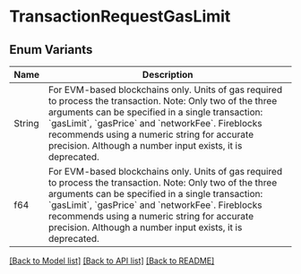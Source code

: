 # TransactionRequestGasLimit

## Enum Variants

| Name | Description |
|---- | -----|
| String | For EVM-based blockchains only. Units of gas required to process the transaction. Note: Only two of the three arguments can be specified in a single transaction: &#x60;gasLimit&#x60;, &#x60;gasPrice&#x60; and &#x60;networkFee&#x60;. Fireblocks recommends using a numeric string for accurate precision. Although a number input exists, it is deprecated. |
| f64 | For EVM-based blockchains only. Units of gas required to process the transaction. Note: Only two of the three arguments can be specified in a single transaction: &#x60;gasLimit&#x60;, &#x60;gasPrice&#x60; and &#x60;networkFee&#x60;. Fireblocks recommends using a numeric string for accurate precision. Although a number input exists, it is deprecated. |

[[Back to Model list]](../README.md#documentation-for-models) [[Back to API list]](../README.md#documentation-for-api-endpoints) [[Back to README]](../README.md)


